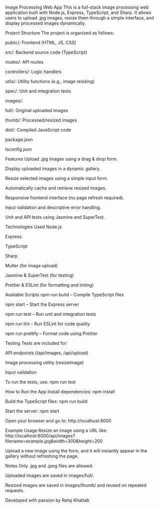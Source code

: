 Image Processing Web App
This is a full-stack image processing web application built with Node.js, Express, TypeScript, and Sharp. It allows users to upload .jpg images, resize them through a simple interface, and display processed images dynamically.

Project Structure
The project is organized as follows:

public/: Frontend (HTML, JS, CSS)

src/: Backend source code (TypeScript)

routes/: API routes

controllers/: Logic handlers

utils/: Utility functions (e.g., image resizing)

spec/: Unit and integration tests

images/:

full/: Original uploaded images

thumb/: Processed/resized images

dist/: Compiled JavaScript code

package.json

tsconfig.json

Features
Upload .jpg images using a drag & drop form.

Display uploaded images in a dynamic gallery.

Resize selected images using a simple input form.

Automatically cache and retrieve resized images.

Responsive frontend interface (no page refresh required).

Input validation and descriptive error handling.

Unit and API tests using Jasmine and SuperTest.

Technologies Used
Node.js

Express

TypeScript

Sharp

Multer (for image upload)

Jasmine & SuperTest (for testing)

Prettier & ESLint (for formatting and linting)

Available Scripts
npm run build – Compile TypeScript files

npm start – Start the Express server

npm run test – Run unit and integration tests

npm run lint – Run ESLint for code quality

npm run prettify – Format code using Prettier

Testing
Tests are included for:

API endpoints (/api/images, /api/upload)

Image processing utility (resizeImage)

Input validation

To run the tests, use:
npm run test

How to Run the App
Install dependencies:
npm install

Build the TypeScript files:
npm run build

Start the server:
npm start

Open your browser and go to:
http://localhost:8000

Example Usage
Resize an image using a URL like:
http://localhost:8000/api/images?filename=example.jpg&width=300&height=200

Upload a new image using the form, and it will instantly appear in the gallery without refreshing the page.

Notes
Only .jpg and .jpeg files are allowed.

Uploaded images are saved in images/full/.

Resized images are saved in images/thumb/ and reused on repeated requests.

Developed with passion by Retaj Khattab

